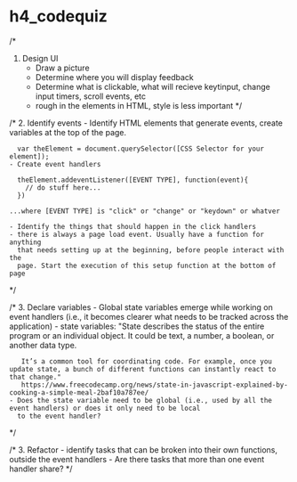 # h4_codequiz

/*
 1. Design UI
    - Draw a picture
    - Determine where you will display feedback
    - Determine what is clickable, what will recieve keytinput, change input
      timers, scroll events, etc
    - rough in the elements in HTML, style is less important
*/

/*
 2. Identify events
    - Identify HTML elements that generate events, create variables at the top of 
      the page.

      var theElement = document.querySelector([CSS Selector for your element]);
    - Create event handlers

      theElement.addeventListener([EVENT TYPE], function(event){
        // do stuff here...
      })

    ...where [EVENT TYPE] is "click" or "change" or "keydown" or whatver

    - Identify the things that should happen in the click handlers
    - there is always a page load event. Usually have a function for anything
      that needs setting up at the beginning, before people interact with the 
      page. Start the execution of this setup function at the bottom of page
*/

/*
 3. Declare variables
    - Global state variables emerge while working on event handlers (i.e., it
      becomes clearer what needs to be tracked across the application)
    - state variables:
      "State describes the status of the entire program or an individual
       object. It could be text, a number, a boolean, or another data type.

       It’s a common tool for coordinating code. For example, once you update state, a bunch of different functions can instantly react to that change."
       https://www.freecodecamp.org/news/state-in-javascript-explained-by-cooking-a-simple-meal-2baf10a787ee/
    - Does the state variable need to be global (i.e., used by all the event handlers) or does it only need to be local
      to the event handler?
*/

/*
 3. Refactor
    - identify tasks that can be broken into their own functions, outside the event handlers
    - Are there tasks that more than one event handler share?
*/
